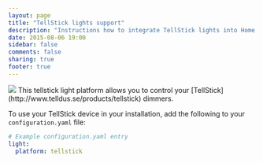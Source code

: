```yaml
---
layout: page
title: "TellStick lights support"
description: "Instructions how to integrate TellStick lights into Home Assistant."
date: 2015-08-06 19:00
sidebar: false
comments: false
sharing: true
footer: true
---
```


<img src='/images/supported_brands/telldus_tellstick.png' class='brand pull-right' />
This tellstick light platform allows you to control your [TellStick](http://www.telldus.se/products/tellstick) dimmers.

To use your TellStick device in your installation, add the following to your `configuration.yaml` file:

```yaml
# Example configuration.yaml entry
light:
  platform: tellstick
```


